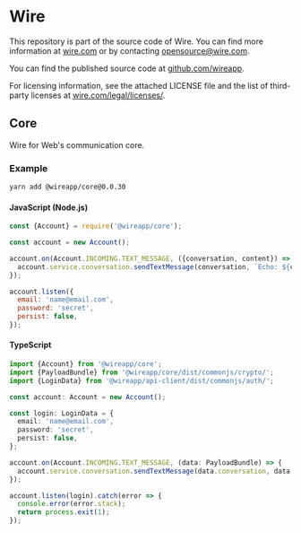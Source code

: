 # Wire

This repository is part of the source code of Wire. You can find more information at [wire.com](https://wire.com) or by contacting opensource@wire.com.

You can find the published source code at [github.com/wireapp](https://github.com/wireapp).

For licensing information, see the attached LICENSE file and the list of third-party licenses at [wire.com/legal/licenses/](https://wire.com/legal/licenses/).

## Core

Wire for Web's communication core.

### Example

```bash
yarn add @wireapp/core@0.0.30
```

#### JavaScript (Node.js)

```javascript
const {Account} = require('@wireapp/core');

const account = new Account();

account.on(Account.INCOMING.TEXT_MESSAGE, ({conversation, content}) => {
  account.service.conversation.sendTextMessage(conversation, `Echo: ${content}`);
});

account.listen({
  email: 'name@email.com',
  password: 'secret',
  persist: false,
});
```

#### TypeScript

```typescript
import {Account} from '@wireapp/core';
import {PayloadBundle} from '@wireapp/core/dist/commonjs/crypto/';
import {LoginData} from '@wireapp/api-client/dist/commonjs/auth/';

const account: Account = new Account();

const login: LoginData = {
  email: 'name@email.com',
  password: 'secret',
  persist: false,
};

account.on(Account.INCOMING.TEXT_MESSAGE, (data: PayloadBundle) => {
  account.service.conversation.sendTextMessage(data.conversation, data.content);
});

account.listen(login).catch(error => {
  console.error(error.stack);
  return process.exit(1);
});
```
